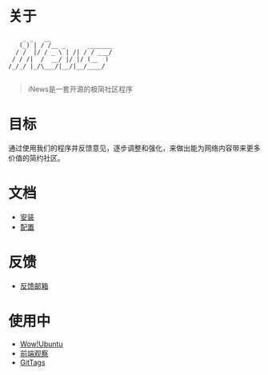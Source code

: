# 关于

```
    _ _   __                 
   (_) | / /__ _      _______
  / /  |/ / _ \ | /| / / ___/
 / / /|  /  __/ |/ |/ (__  ) 
/_/_/ |_/\___/|__/|__/____/  
                             
```                         

> iNews是一套开源的极简社区程序

# 目标

通过使用我们的程序并反馈意见，逐步调整和强化，来做出能为网络内容带来更多价值的简约社区。

# 文档

- [安装](./docs/01-Install.md)
- [配置](./docs/02-Setup.md)

# 反馈

- [反馈邮箱](mailto:trimidea@gmail.com)

# 使用中

- [Wow!Ubuntu](http://news.wowubuntu.com)
- [前端观察](http://qianduan.us)
- [GitTags](http://gittags.com)